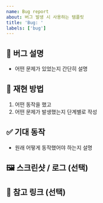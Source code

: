 ```yaml
---
name: Bug report
about: 버그 발생 시 사용하는 템플릿
title: 'Bug: '
labels: ['bug']
---
```


## 🐞 버그 설명
- 어떤 문제가 있었는지 간단히 설명

## 📌 재현 방법
1. 어떤 동작을 했고
2. 어떤 문제가 발생했는지 단계별로 작성

## ✅ 기대 동작
- 원래 어떻게 동작했어야 하는지 설명

## 🖼️ 스크린샷 / 로그 (선택)

## 📎 참고 링크 (선택)
